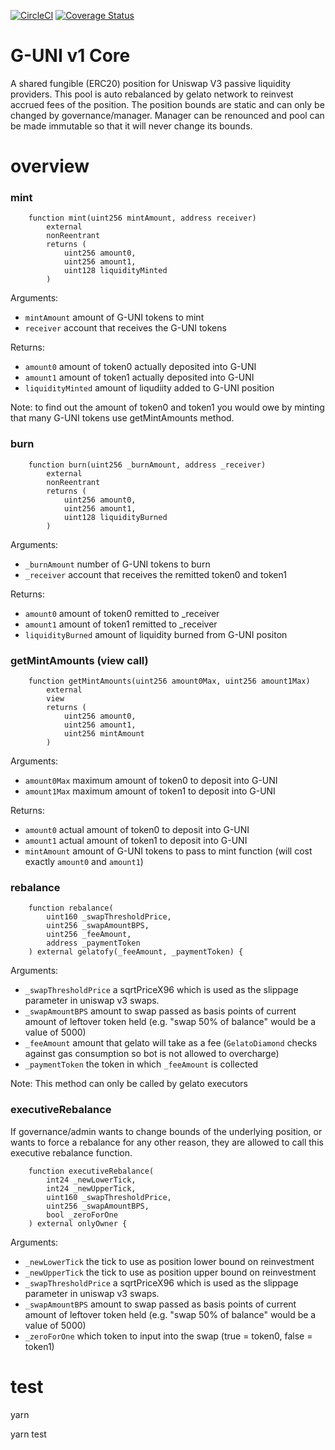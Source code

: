 [![CircleCI](https://circleci.com/gh/gelatodigital/g-uni-v1-core/tree/master.svg?style=svg&circle-token=0a89a0c369a448314a37b2f2312cc1a3e5d3d4e8)](https://circleci.com/gh/gelatodigital/g-uni-v1-core/tree/master)
[![Coverage Status](https://coveralls.io/repos/github/gelatodigital/uni-v3-lp/badge.svg?branch=master&t=IlcAEC)](https://coveralls.io/github/gelatodigital/uni-v3-lp?branch=master)

# G-UNI v1 Core

A shared fungible (ERC20) position for Uniswap V3 passive liquidity providers. This pool is auto rebalanced by gelato network to reinvest accrued fees of the position. The position bounds are static and can only be changed by governance/manager. Manager can be renounced and pool can be made immutable so that it will never change its bounds.

# overview

### mint

```
    function mint(uint256 mintAmount, address receiver)
        external
        nonReentrant
        returns (
            uint256 amount0,
            uint256 amount1,
            uint128 liquidityMinted
        )
```

Arguments:

- `mintAmount` amount of G-UNI tokens to mint
- `receiver` account that receives the G-UNI tokens

Returns:

- `amount0` amount of token0 actually deposited into G-UNI
- `amount1` amount of token1 actually deposited into G-UNI
- `liquidityMinted` amount of liqudiity added to G-UNI position

Note: to find out the amount of token0 and token1 you would owe by minting that many G-UNI tokens use getMintAmounts method.

### burn

```
    function burn(uint256 _burnAmount, address _receiver)
        external
        nonReentrant
        returns (
            uint256 amount0,
            uint256 amount1,
            uint128 liquidityBurned
        )
```

Arguments:

- `_burnAmount` number of G-UNI tokens to burn
- `_receiver` account that receives the remitted token0 and token1

Returns:

- `amount0` amount of token0 remitted to \_receiver
- `amount1` amount of token1 remitted to \_receiver
- `liquidityBurned` amount of liquidity burned from G-UNI positon

### getMintAmounts (view call)

```
    function getMintAmounts(uint256 amount0Max, uint256 amount1Max)
        external
        view
        returns (
            uint256 amount0,
            uint256 amount1,
            uint256 mintAmount
        )
```

Arguments:

- `amount0Max` maximum amount of token0 to deposit into G-UNI
- `amount1Max` maximum amount of token1 to deposit into G-UNI

Returns:

- `amount0` actual amount of token0 to deposit into G-UNI
- `amount1` actual amount of token1 to deposit into G-UNI
- `mintAmount` amount of G-UNI tokens to pass to mint function (will cost exactly `amount0` and `amount1`)

### rebalance

```
    function rebalance(
        uint160 _swapThresholdPrice,
        uint256 _swapAmountBPS,
        uint256 _feeAmount,
        address _paymentToken
    ) external gelatofy(_feeAmount, _paymentToken) {
```

Arguments:

- `_swapThresholdPrice` a sqrtPriceX96 which is used as the slippage parameter in uniswap v3 swaps.
- `_swapAmountBPS` amount to swap passed as basis points of current amount of leftover token held (e.g. "swap 50% of balance" would be a value of 5000)
- `_feeAmount` amount that gelato will take as a fee (`GelatoDiamond` checks against gas consumption so bot is not allowed to overcharge)
- `_paymentToken` the token in which `_feeAmount` is collected

Note: This method can only be called by gelato executors

### executiveRebalance

If governance/admin wants to change bounds of the underlying position, or wants to force a rebalance for any other reason, they are allowed to call this executive rebalance function.

```
    function executiveRebalance(
        int24 _newLowerTick,
        int24 _newUpperTick,
        uint160 _swapThresholdPrice,
        uint256 _swapAmountBPS,
        bool _zeroForOne
    ) external onlyOwner {
```

Arguments:

- `_newLowerTick` the tick to use as position lower bound on reinvestment
- `_newUpperTick` the tick to use as position upper bound on reinvestment
- `_swapThresholdPrice` a sqrtPriceX96 which is used as the slippage parameter in uniswap v3 swaps.
- `_swapAmountBPS` amount to swap passed as basis points of current amount of leftover token held (e.g. "swap 50% of balance" would be a value of 5000)
- `_zeroForOne` which token to input into the swap (true = token0, false = token1)

# test

yarn

yarn test
